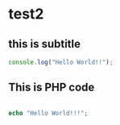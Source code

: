 # test2

## this is subtitle

```javascript
console.log("Hello World!!");
```

## This is PHP code

```PHP

echo "Hello World!!!";


```
